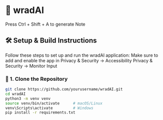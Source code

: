 # 🧠 wradAI 
Press Ctrl + Shift + A to generate Note

## 🛠 Setup & Build Instructions

Follow these steps to set up and run the wradAI application:
Make sure to add and enable the app in 
Privacy & Security -> Accessibility
Privacy & Security -> Monitor Input

### 🔧 1. Clone the Repository

```bash
git clone https://github.com/yourusername/wradAI.git
cd wradAI
python3 -m venv venv
source venv/bin/activate      # macOS/Linux
venv\Scripts\activate         # Windows
pip install -r requirements.txt



